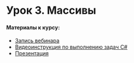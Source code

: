 # Урок 3. Массивы

#### Материалы к курсу:
* [Запись вебинара](https://gbcdn.mrgcdn.ru/uploads/record/316848/attachment/b7f97c9e991a5647a5044daf81fed599.mp4)
* [Видеоинструкция по выполнению задач C#](https://gbcdn.mrgcdn.ru/uploads/asset/5752751/attachment/4ce947275c70e68cf97886bd662b8333.mp4)
* [Презентация](./Презентация.%20Массивы.pdf)